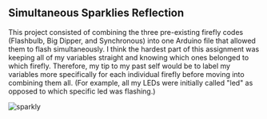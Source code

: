  ## Simultaneous Sparklies Reflection
 
This project consisted of combining the three pre-existing firefly codes (Flashbulb, Big Dipper, and Synchronous) into one Arduino file that allowed them to flash simultaneously. I think the hardest part of this assignment was keeping all of my variables straight and knowing which ones belonged to which firefly. Therefore, my tip to my past self would be to label my variables more specifically for each individual firefly before moving into combining them all. (For example, all my LEDs were initially called "led" as opposed to which specific led was flashing.) 

![sparkly](https://delilahdelgado.github.io/assets/img/sparkly.png) 
